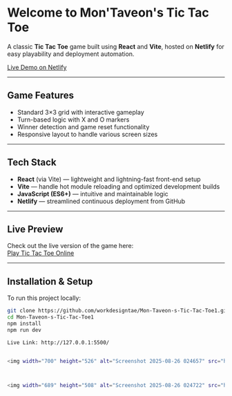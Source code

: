 # Welcome to Mon'Taveon's Tic Tac Toe

A classic **Tic Tac Toe** game built using **React** and **Vite**, hosted on **Netlify** for easy playability and deployment automation.

[Live Demo on Netlify](https://montaveons-tic-tac-toe1.netlify.app/)

---

##  Game Features

- Standard 3×3 grid with interactive gameplay
- Turn-based logic with X and O markers
- Winner detection and game reset functionality
- Responsive layout to handle various screen sizes

---

##  Tech Stack

- **React** (via Vite) — lightweight and lightning-fast front-end setup  
- **Vite** — handle hot module reloading and optimized development builds  
- **JavaScript (ES6+)** — intuitive and maintainable logic  
- **Netlify** — streamlined continuous deployment from GitHub

---

##  Live Preview

Check out the live version of the game here:  
[Play Tic Tac Toe Online](https://montaveons-tic-tac-toe1.netlify.app/)

---

##  Installation & Setup

To run this project locally:

```bash
git clone https://github.com/workdesigntae/Mon-Taveon-s-Tic-Tac-Toe1.git
cd Mon-Taveon-s-Tic-Tac-Toe1
npm install
npm run dev

Live Link: http://127.0.0.1:5500/


<img width="700" height="526" alt="Screenshot 2025-08-26 024657" src="https://github.com/user-attachments/assets/2d5471bc-fd4f-4a59-9a8f-a87e65d6e102" />



<img width="689" height="508" alt="Screenshot 2025-08-26 024722" src="https://github.com/user-attachments/assets/929a9d73-3394-4ea8-b6ed-31f20f1ad348" />
